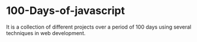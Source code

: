 # 100-Days-of-javascript
It is a collection of different projects over a period of 100 days using several techniques in web development.
